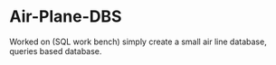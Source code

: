 # Air-Plane-DBS
Worked on (SQL work bench) simply create a small air line database, queries based database.
